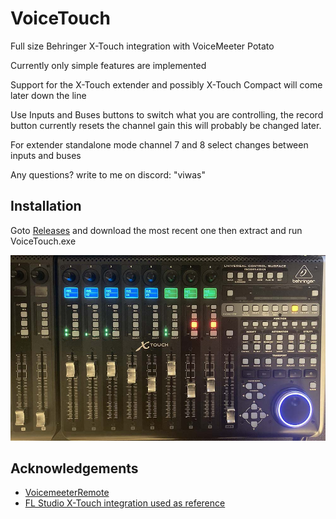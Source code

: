 
# VoiceTouch

Full size Behringer X-Touch integration with VoiceMeeter Potato

Currently only simple features are implemented

Support for the X-Touch extender and possibly X-Touch Compact will come later down the line


Use Inputs and Buses buttons to switch what you are controlling, the record button currently resets the channel gain this will probably be changed later.

For extender standalone mode channel 7 and 8 select changes between inputs and buses

Any questions? write to me on discord: "viwas"

## Installation
Goto [Releases](https://github.com/niklas-schulz/VoiceTouch/releases) and download the most recent one then extract and run VoiceTouch.exe

![Image](https://github.com/niklas-schulz/VoiceTouch/blob/main/Img1.jpg?raw=true)
## Acknowledgements

 - [VoicemeeterRemote](https://github.com/bobhelander/VoicemeeterRemote)
 - [FL Studio X-Touch integration used as reference](https://github.com/IgneButene/XTouch-FLStudio)

